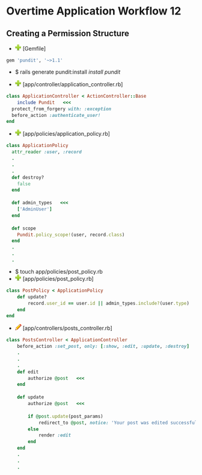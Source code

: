 # Overtime Application Workflow 12

## Creating a Permission Structure

- ![add](plus.png) [Gemfile]
```rb
gem 'pundit', '~>1.1'
```

- $ rails generate pundit:install *install pundit*

- ![add](plus.png) [app/controller/application_controller.rb]
```rb
class ApplicationController < ActionController::Base
	include Pundit   <<<
  protect_from_forgery with: :exception
  before_action :authenticate_user!
end
```

- ![add](plus.png) [app/policies/application_policy.rb]
```rb
class ApplicationPolicy
  attr_reader :user, :record
  .
  .
  .
  def destroy?
    false
  end

  def admin_types   <<<
    ['AdminUser']
  end

  def scope
    Pundit.policy_scope!(user, record.class)
  end
  .
  .
  .

```

- $ touch app/policies/post_policy.rb
- ![add](plus.png) [app/policies/post_policy.rb]
```rb
class PostPolicy < ApplicationPolicy
	def update?
		record.user_id == user.id || admin_types.include?(user.type)
	end
end
```

- ![edit](edit.png) [app/controllers/posts_controller.rb]
```rb
class PostsController < ApplicationController
	before_action :set_post, only: [:show, :edit, :update, :destroy]
	.
	.
	.
	def edit
		authorize @post   <<<
	end

	def update
		authorize @post   <<<
		
		if @post.update(post_params)
			redirect_to @post, notice: 'Your post was edited successfully'
		else
			render :edit
		end
	end
	.
	.
	.
```